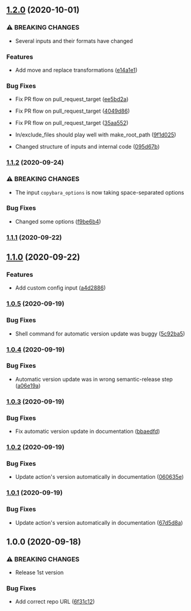 ## [1.2.0](https://github.com/olivr/copybara-action/compare/v1.1.2...v1.2.0) (2020-10-01)


### ⚠ BREAKING CHANGES

* Several inputs and their formats have changed

### Features

* Add move and replace transformations ([e14a1e1](https://github.com/olivr/copybara-action/commit/e14a1e1f2f03313e185a7ae1074ff1d8773fff40))


### Bug Fixes

* Fix PR flow on pull_request_target ([ee5bd2a](https://github.com/olivr/copybara-action/commit/ee5bd2a5a42145b9200eed98134c8ba4219fd22b))
* Fix PR flow on pull_request_target ([4049d86](https://github.com/olivr/copybara-action/commit/4049d86a6564a5e5ac451706590e61674d83151d))
* Fix PR flow on pull_request_target ([35aa552](https://github.com/olivr/copybara-action/commit/35aa55297ccd219f1829bb12cef8919bbd60a46d))
* In/exclude_files should play well with make_root_path ([9f1d025](https://github.com/olivr/copybara-action/commit/9f1d025a53044f39db9f2a8ff258f4b86602f38c))


* Changed structure of inputs and internal code ([095d67b](https://github.com/olivr/copybara-action/commit/095d67b992915d34076a2956fbcca633f9e9596a))

### [1.1.2](https://github.com/olivr/copybara-action/compare/v1.1.1...v1.1.2) (2020-09-24)


### ⚠ BREAKING CHANGES

* The input `copybara_options` is now taking space-separated options

### Bug Fixes

* Changed some options ([f9be6b4](https://github.com/olivr/copybara-action/commit/f9be6b4018c83c6c5e78a713a3df9dc4f79d4202))

### [1.1.1](https://github.com/olivr/copybara-action/compare/v1.1.0...v1.1.1) (2020-09-22)

## [1.1.0](https://github.com/olivr/copybara-action/compare/v1.0.5...v1.1.0) (2020-09-22)


### Features

* Add custom config input ([a4d2886](https://github.com/olivr/copybara-action/commit/a4d288690526d10e45631ad77121276a9667e6ad))

### [1.0.5](https://github.com/olivr/copybara-action/compare/v1.0.4...v1.0.5) (2020-09-19)


### Bug Fixes

* Shell command for automatic version update was buggy ([5c92ba5](https://github.com/olivr/copybara-action/commit/5c92ba557bc6c630a75ba0a5a6b0b49b51fd9a7a))

### [1.0.4](https://github.com/olivr/copybara-action/compare/v1.0.3...v1.0.4) (2020-09-19)


### Bug Fixes

* Automatic version update was in wrong semantic-release step ([a06e19a](https://github.com/olivr/copybara-action/commit/a06e19a0704758cfce5baa0c92d430efb693078c))

### [1.0.3](https://github.com/olivr/copybara-action/compare/v1.0.2...v1.0.3) (2020-09-19)


### Bug Fixes

* Fix automatic version update in documentation ([bbaedfd](https://github.com/olivr/copybara-action/commit/bbaedfde873cc8e8d92a1ee8710dc6d16b6a8ac8))

### [1.0.2](https://github.com/olivr/copybara-action/compare/v1.0.1...v1.0.2) (2020-09-19)


### Bug Fixes

* Update action's version automatically in documentation ([060635e](https://github.com/olivr/copybara-action/commit/060635edbefc9c4225db654791d6a306f4fdfa7b))

### [1.0.1](https://github.com/olivr/copybara-action/compare/v1.0.0...v1.0.1) (2020-09-19)


### Bug Fixes

* Update action's version automatically in documentation ([67d5d8a](https://github.com/olivr/copybara-action/commit/67d5d8a487cf83fb507c410fbeb35451610a72da))

## 1.0.0 (2020-09-18)

### ⚠ BREAKING CHANGES

- Release 1st version

### Bug Fixes

- Add correct repo URL ([6f31c12](https://github.com/olivr/copybara-action/commit/6f31c12fe1b20c92f825da8e9548ce8b644bbca4))
